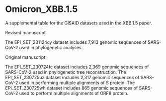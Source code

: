 # Omicron_XBB.1.5

A supplemental table for the GISAID datasets used in the XBB.1.5 paper.

Revised manuscript

The EPI_SET_231124cy dataset includes 7,913 genomic sequences of SARS-CoV-2 used in phylogenetic analyses.

Original manuscript

The EPI_SET_230724fc dataset includes 2,369 genomic sequences of SARS-CoV-2 used in phylogenetic tree reconstruction.
The EPI_SET_230725uz dataset includes 2,317 genomic sequences of SARS-CoV-2 used in performing multiple alignments of S protein.
The EPI_SET_230725wh dataset includes 865 genomic sequences of SARS-CoV-2 used to perform multiple alignments of ORF8 protein.
